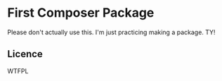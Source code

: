 # First Composer Package

Please don't actually use this. I'm just practicing making a package. TY! 

## Licence 

WTFPL
